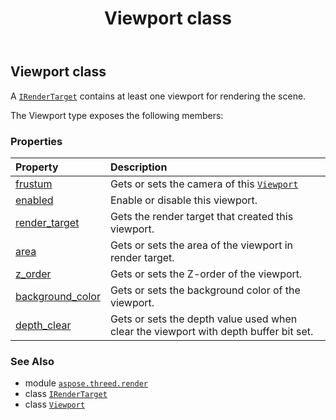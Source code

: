 ﻿---
title: Viewport class
second_title: Aspose.3D for Python via .NET API References
description: 
type: docs
weight: 370
url: /python-net/aspose.threed.render/viewport/
is_root: false
---

## Viewport class

A [`IRenderTarget`](/3d/python-net/aspose.threed.render/irendertarget) contains at least one viewport for rendering the scene.



The Viewport type exposes the following members:

### Properties
| Property | Description |
| :- | :- |
| [frustum](/3d/python-net/aspose.threed.render/viewport/frustum) | Gets or sets the camera of this [`Viewport`](/3d/python-net/aspose.threed.render/viewport) |
| [enabled](/3d/python-net/aspose.threed.render/viewport/enabled) | Enable or disable this viewport. |
| [render_target](/3d/python-net/aspose.threed.render/viewport/render_target) | Gets the render target that created this viewport. |
| [area](/3d/python-net/aspose.threed.render/viewport/area) | Gets or sets the area of the viewport in render target. |
| [z_order](/3d/python-net/aspose.threed.render/viewport/z_order) | Gets or sets the Z-order of the viewport. |
| [background_color](/3d/python-net/aspose.threed.render/viewport/background_color) | Gets or sets the background color of the viewport. |
| [depth_clear](/3d/python-net/aspose.threed.render/viewport/depth_clear) | Gets or sets the depth value used when clear the viewport with depth buffer bit set. |



### See Also
* module [`aspose.threed.render`](..)
* class [`IRenderTarget`](/3d/python-net/aspose.threed.render/irendertarget)
* class [`Viewport`](/3d/python-net/aspose.threed.render/viewport)
